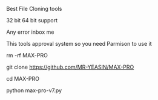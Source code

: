 Best File Cloning tools 

32 bit 64 bit support 

Any error inbox me 

This tools approval system so you need Parmison to use it


rm -rf MAX-PRO

git clone https://github.com/MR-YEASIN/MAX-PRO

cd MAX-PRO

python max-pro-v7.py
